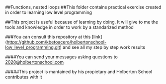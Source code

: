 ##Functions, nested loops
##This folder contains practical exercise created in order to learning low level programming

##This project is useful because of learning by doing, It will give to me the tools and knowledge in order to work by a standarized method

###You can consult this repository at this [link] (https://github.com/kbetoacero/holbertonschool-low_level_programming.git) and see all my step by step work results

####You can send your messages asking questions to 2028@holbertonschool.com

#####This project is mantained by his propietary and Holberton School contributes with it

